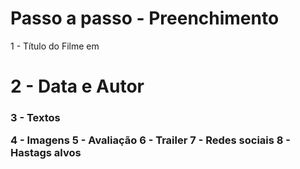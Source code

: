 # Passo a passo - Preenchimento

1 - Título do Filme em <h1>
2 - Data e Autor <h3>
3 - Textos <p>
4 - Imagens
5 - Avaliação
6 - Trailer
7 - Redes sociais
8 - Hastags alvos
